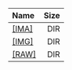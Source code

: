 |Name|Size|
|:---|---:|
|[[IMA]]([IMA]/index.html)|DIR|
|[[IMG]]([IMG]/index.html)|DIR|
|[[RAW]]([RAW]/index.html)|DIR|
